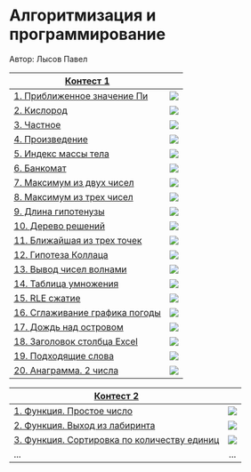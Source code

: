 # Алгоритмизация и программирование

Автор: Лысов Павел

|[Контест 1](https://contest.yandex.ru/contest/53548/standings/) |  |
| --- | :-: |
| [1. Приближенное значение Пи](RepoRoot/contest_01/01/main.cpp) | ![](RepoRoot/img/ppcpp.ico) |
| [2. Кислород](RepoRoot/contest_01/02/main.go) |  ![](RepoRoot/img/go_bbb.ico) |
| [3. Частное](RepoRoot/contest_01/03/main.cpp) | ![](RepoRoot/img/ppcpp.ico) |
| [4. Произведение](RepoRoot/contest_01/03/main.cpp) | ![](RepoRoot/img/go_bbb.ico) |
| [5. Индекс массы тела](RepoRoot/contest_01/03/main.cpp) | ![](RepoRoot/img/ppcpp.ico) |
| [6. Банкомат](RepoRoot/contest_01/03/main.cpp) | ![](RepoRoot/img/go_bbb.ico) |
| [7. Максимум из двух чисел](RepoRoot/contest_01/03/main.cpp) | ![](RepoRoot/img/ppcpp.ico)|
| [8. Максимум из трех чисел](RepoRoot/contest_01/03/main.cpp) | ![](RepoRoot/img/go_bbb.ico) |
| [9. Длина гипотенузы](RepoRoot/contest_01/03/main.cpp) | ![](RepoRoot/img/ppcpp.ico) |
| [10. Дерево решений](RepoRoot/contest_01/03/main.cpp) | ![](RepoRoot/img/go_bbb.ico) |
| [11. Ближайшая из трех точек](RepoRoot/contest_01/03/main.cpp) | ![](RepoRoot/img/ppcpp.ico) |
| [12. Гипотеза Коллаца](RepoRoot/contest_01/03/main.cpp) | ![](RepoRoot/img/go_bbb.ico) |
| [13. Вывод чисел волнами](RepoRoot/contest_01/03/main.cpp) | ![](RepoRoot/img/ppcpp.ico) |
| [14. Таблица умножения](RepoRoot/contest_01/03/main.cpp) | ![](RepoRoot/img/go_bbb.ico) |
| [15. RLE сжатие](RepoRoot/contest_01/03/main.cpp) | ![](RepoRoot/img/ppcpp.ico) |
| [16. Сглаживание графика погоды](RepoRoot/contest_01/03/main.cpp) | ![](RepoRoot/img/go_bbb.ico) |
| [17. Дождь над островом](RepoRoot/contest_01/03/main.cpp) | ![](RepoRoot/img/ppcpp.ico) |
| [18. Заголовок столбца Excel](RepoRoot/contest_01/03/main.cpp) | ![](RepoRoot/img/ppcpp.ico) |
| [19. Подходящие слова](RepoRoot/contest_01/03/main.cpp) | ![](RepoRoot/img/ppcpp.ico)|
| [20. Анаграмма. 2 числа](RepoRoot/contest_01/03/main.cpp) | ![](RepoRoot/img/ppcpp.ico)|

|[Контест 2](https://contest.yandex.ru/contest/52676/problems/) |  |
| --- | :-: |
| [1. Функция. Простое число](./contest_02/01/main.cpp) | ![](./img/go.png) |
| [2. Функция. Выход из лабиринта](./contest_02/02/main.go) |  ![](./img/go.png) |
| [3. Функция. Сортировка по количеству единиц](./contest_02/03/main.cpp) | ![](./img/go.png) |
| ... | ... |
